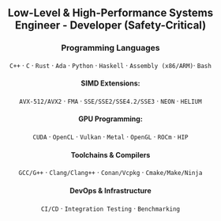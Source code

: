 <div align="center">
 
 ## Low-Level & High-Performance Systems Engineer - Developer (Safety-Critical)
 ### **Programming Languages** 
`C++` · `C` · `Rust` · `Ada` · `Python` · `Haskell` · `Assembly (x86/ARM)`· `Bash`

 #### **SIMD Extensions:**  
  `AVX-512/AVX2` · `FMA` · `SSE/SSE2/SSE4.2/SSE3` · `NEON` · `HELIUM` 
  
 #### **GPU Programming:**  
  `CUDA` · `OpenCL` · `Vulkan` · `Metal` · `OpenGL` · `ROCm` · `HIP`  

 #### **Toolchains & Compilers**  
`GCC/G++` · `Clang/Clang++` · `Conan/Vcpkg` · `Cmake/Make/Ninja`  

 ####  **DevOps & Infrastructure**  
`CI/CD` · `Integration Testing` · `Benchmarking`  

</div>
